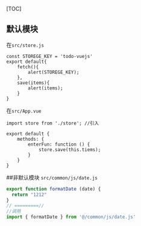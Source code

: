 [TOC]
## 默认模块
在`src/store.js`
```
const STOREGE_KEY = 'todo-vuejs'
export default{
    fetch(){
        alert(STOREGE_KEY);
    },
    save(items){
        alert(items);
    }
}
```

在`src/App.vue`
```
import store from './store'; //引入

export default {
    methods: {
        enterFun: function () {
            store.save(this.tiems);
        }
    }
}
```
##非默认模块
`src/common/js/date.js`
```js
export function formatDate (date) {  
  return "1212"  
}
// =========//
//调用
import { formatDate } from '@/common/js/date.js'

```